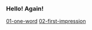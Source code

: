 ### Hello! Again!


[01-one-word](/01-one-word/01-one-word.md)
[02-first-impression](/02-first-impression/02-first-impression.md)
